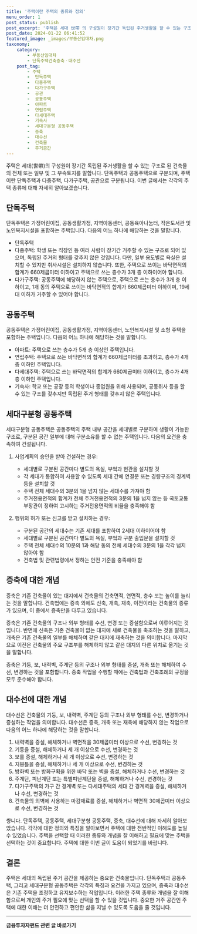 ```yaml
---
title: '주택이란 주택의 종류와 정의'
menu_order: 1
post_status: publish
post_excerpt: '주택은 세대 世帶 의 구성원이 장기간 독립된 주거생활을 할 수 있는 구조로 된 건축물의 전체 또는 일부 및 그 부속토지를 말합니다. 단독주택과 공동주택으로 구분되며, 주택이란 단독주택과 다중주택, 다가구주택, 공관으로 구분됩니다. 이번 글에서는 각각의 주택 종류에 대해 자세히 알아보겠습니다.'
post_date: 2024-01-22 06:41:52
featured_image: _images/부동산임대차.png
taxonomy:
    category:
        - 부동산임대차
        - 단독주택건축증축ㆍ대수선
    post_tag:
        - 주택
        -  단독주택
        -  다중주택
        -  다가구주택
        -  공관
        -  공동주택
        -  아파트
        -  연립주택
        -  다세대주택
        -  기숙사
        -  세대구분형 공동주택
        -  증축
        -  대수선
        -  건축물
        -  주거공간
---
```



주택은 세대(世帶)의 구성원이 장기간 독립된 주거생활을 할 수 있는 구조로 된 건축물의 전체 또는 일부 및 그 부속토지를 말합니다. 단독주택과 공동주택으로 구분되며, 주택이란 단독주택과 다중주택, 다가구주택, 공관으로 구분됩니다. 이번 글에서는 각각의 주택 종류에 대해 자세히 알아보겠습니다.

## 단독주택
단독주택은 가정어린이집, 공동생활가정, 지역아동센터, 공동육아나눔터, 작은도서관 및 노인복지시설을 포함하는 주택입니다. 다음의 어느 하나에 해당하는 것을 말합니다.

- 단독주택
- 다중주택: 학생 또는 직장인 등 여러 사람이 장기간 거주할 수 있는 구조로 되어 있으며, 독립된 주거의 형태를 갖추지 않은 것입니다. 다만, 일부 용도별로 욕실은 설치할 수 있지만 취사시설은 설치하지 않습니다. 또한, 주택으로 쓰이는 바닥면적의 합계가 660제곱미터 이하이고 주택으로 쓰는 층수가 3개 층 이하이어야 합니다.
- 다가구주택: 공동주택에 해당하지 않는 주택으로, 주택으로 쓰는 층수가 3개 층 이하이고, 1개 동의 주택으로 쓰이는 바닥면적의 합계가 660제곱미터 이하이며, 19세대 이하가 거주할 수 있어야 합니다.

## 공동주택
공동주택은 가정어린이집, 공동생활가정, 지역아동센터, 노인복지시설 및 소형 주택을 포함하는 주택입니다. 다음의 어느 하나에 해당하는 것을 말합니다.

- 아파트: 주택으로 쓰는 층수가 5개 층 이상인 주택입니다.
- 연립주택: 주택으로 쓰는 바닥면적의 합계가 660제곱미터를 초과하고, 층수가 4개 층 이하인 주택입니다.
- 다세대주택: 주택으로 쓰는 바닥면적의 합계가 660제곱미터 이하이고, 층수가 4개 층 이하인 주택입니다.
- 기숙사: 학교 또는 공장 등의 학생이나 종업원을 위해 사용되며, 공동취사 등을 할 수 있는 구조를 갖추지만 독립된 주거 형태를 갖추지 않은 주택입니다.

## 세대구분형 공동주택
세대구분형 공동주택은 공동주택의 주택 내부 공간을 세대별로 구분하여 생활이 가능한 구조로, 구분된 공간 일부에 대해 구분소유를 할 수 없는 주택입니다. 다음의 요건을 충족하여 건설됩니다.

1. 사업계획의 승인을 받아 건설하는 경우:
   - 세대별로 구분된 공간마다 별도의 욕실, 부엌과 현관을 설치할 것
   - 각 세대가 통합하여 사용할 수 있도록 세대 간에 연결문 또는 경량구조의 경계벽 등을 설치할 것
   - 주택 전체 세대수의 3분의 1을 넘지 않는 세대수를 가져야 함
   - 주거전용면적의 합계가 전체 주거전용면적의 3분의 1을 넘지 않는 등 국토교통부장관이 정하여 고시하는 주거전용면적의 비율을 충족해야 함
   
2. 행위의 허가 또는 신고를 받고 설치하는 경우:
   - 구분된 공간의 세대수는 기존 세대를 포함하여 2세대 이하이어야 함
   - 세대별로 구분된 공간마다 별도의 욕실, 부엌과 구분 출입문을 설치할 것
   - 주택 전체 세대수의 10분의 1과 해당 동의 전체 세대수의 3분의 1을 각각 넘지 않아야 함
   - 건축법 및 관련법령에서 정하는 안전 기준을 충족해야 함

## 증축에 대한 개념
증축은 기존 건축물이 있는 대지에서 건축물의 건축면적, 연면적, 층수 또는 높이를 늘리는 것을 말합니다. 건축법에는 증축 외에도 신축, 개축, 재축, 이전이라는 건축물의 종류가 있으며, 이 중에서 증축만을 다루고 있습니다.

증축은 기존 건축물의 구조나 외부 형태를 수선, 변경 또는 증설함으로써 이루어지는 것입니다. 반면에 신축은 기존 건축물이 없는 대지에 새로 건축물을 축조하는 것을 말하고, 개축은 기존 건축물의 일부를 해체하여 같은 대지에 재축하는 것을 의미합니다. 마지막으로 이전은 건축물의 주요 구조부를 해체하지 않고 같은 대지의 다른 위치로 옮기는 것을 말합니다.

증축은 기둥, 보, 내력벽, 주계단 등의 구조나 외부 형태를 증설, 개축 또는 해체하여 수선, 변경하는 것을 포함합니다. 증축 작업을 수행할 때에는 건축법과 건축조례의 규정을 모두 준수해야 합니다.

## 대수선에 대한 개념
대수선은 건축물의 기둥, 보, 내력벽, 주계단 등의 구조나 외부 형태를 수선, 변경하거나 증설하는 작업을 의미합니다. 대수선은 증축, 개축 또는 재축에 해당하지 않는 작업으로 다음의 어느 하나에 해당하는 것을 말합니다.

1. 내력벽을 증설, 해체하거나 벽면적을 30제곱미터 이상으로 수선, 변경하는 것
2. 기둥을 증설, 해체하거나 세 개 이상으로 수선, 변경하는 것
3. 보를 증설, 해체하거나 세 개 이상으로 수선, 변경하는 것
4. 지붕틀을 증설, 해체하거나 세 개 이상으로 수선, 변경하는 것
5. 방화벽 또는 방화구획을 위한 바닥 또는 벽을 증설, 해체하거나 수선, 변경하는 것
6. 주계단, 피난계단 또는 특별피난계단을 증설, 해체하거나 수선, 변경하는 것
7. 다가구주택의 가구 간 경계벽 또는 다세대주택의 세대 간 경계벽을 증설, 해체하거나 수선, 변경하는 것
8. 건축물의 외벽에 사용하는 마감재료를 증설, 해체하거나 벽면적 30제곱미터 이상으로 수선, 변경하는 것

썅니다. 단독주택, 공동주택, 세대구분형 공동주택, 증축, 대수선에 대해 자세히 알아보았습니다. 각각에 대한 정의와 특징을 알아보면서 주택에 대한 전반적인 이해도를 높일 수 있었습니다. 주택을 선택할 때 이러한 종류와 개념을 잘 이해하고 필요에 맞는 주택을 선택하는 것이 중요합니다. 주택에 대한 이번 글이 도움이 되었기를 바랍니다.

## 결론
주택은 세대의 독립된 주거 공간을 제공하는 중요한 건축물입니다. 단독주택과 공동주택, 그리고 세대구분형 공동주택은 각각의 특징과 요건을 가지고 있으며, 증축과 대수선은 기존 주택을 조정하고 유지보수하는 작업입니다. 이러한 주택 종류와 개념을 잘 이해함으로써 개인의 주거 필요에 맞는 선택을 할 수 있을 것입니다. 중요한 거주 공간인 주택에 대한 이해는 더 안전하고 편안한 삶을 지낼 수 있도록 도움을 줄 것입니다.
<!-- wp:separator -->
<hr class="wp-block-separator has-alpha-channel-opacity"/>
<!-- /wp:separator -->

<!-- wp:group {"backgroundColor":"base","layout":{"type":"constrained"}} -->
<div class="wp-block-group has-base-background-color has-background"><!-- wp:paragraph {"align":"center","fontSize":"medium"} -->
<p class="has-text-align-center has-large-font-size"><strong>금융투자자펀드 관련 글 바로가기</strong></p>
<!-- /wp:paragraph -->


<!-- wp:latest-posts
{"categories":[{"id":13443,"count":19,"description":"","link":"https://uknowlaw.com/category/%ea%b8%88%ec%9c%b5%ed%88%ac%ec%9e%90%ec%9e%90%ed%8e%80%eb%93%9c/","name":"금융투자자펀드","slug":"금융투자자펀드","taxonomy":"category","parent":0,"meta":[],"_links":{"self":[{"href":"https://uknowlaw.com/wp-json/wp/v2/categories/13443"}],"collection":[{"href":"https://uknowlaw.com/wp-json/wp/v2/categories"}],"about":[{"href":"https://uknowlaw.com/wp-json/wp/v2/taxonomies/category"}],"wp:post_type":[{"href":"https://uknowlaw.com/wp-json/wp/v2/posts?categories=13443"}],"curies":[{"name":"wp","href":"https://api.w.org/{rel}","templated":true}]}}],"postsToShow":100,"excerptLength":28,"postLayout":"grid","columns":2,"featuredImageAlign":"left","featuredImageSizeSlug":"large","fontSize":"small"} /--></div>
<!-- /wp:group -->